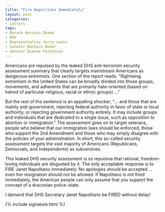 ```yaml
---
title: "Fire Napolitano Immediately"
layout: post
categories:
- Letters
tags:
- Barack Hussein Obama
- DHS
- Representative Jerry Lewis
- Senator Barbara Boxer
- Senator Dianne Feinstein
---
```


Americans are repulsed by the leaked DHS anti-terrorism security assessment summary that clearly targets mainstream Americans as dangerous extremists. One section of the report reads: "Rightwing extremism in the United States can be broadly divided into those groups, movements, and adherents that are primarily hate-oriented (based on hatred of particular religious, racial or ethnic groups) ..."  
  
But the rest of the sentence is an appalling shocker; "... and those that are mainly anti-government, rejecting federal authority in favor of state or local authority, or rejecting government authority entirely. It may include groups and individuals that are dedicated to a single issue, such as opposition to abortion or immigration." The assessment goes on to target veterans, people who believe that our immigration laws should be enforced, those who support the 2nd Amendment and those who may simply disagree with the policies of your administration. In short, this so-called security assessment targets the vast majority of Americans (Republicans, Democrats, and Independents) as subversives.

This leaked DHS security assessment is so repulsive that rational, freedom-loving individuals are disgusted by it. The only acceptable response is to FIRE Janet Napolitano immediately: No apologies should be accepted ... even her resignation should not be allowed. If Napolitano is not fired immediately, the American people can only assume that you support the concept of a draconian police-state.

I demand that DHS Secretary Janet Napolitano be FIRED without delay!

{% include signature.html %}
